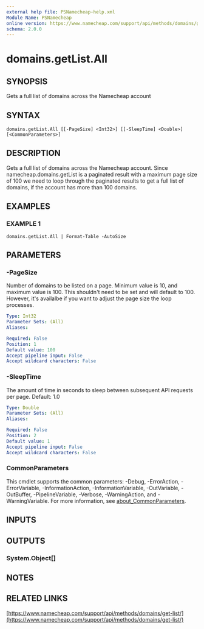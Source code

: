 ```yaml
---
external help file: PSNamecheap-help.xml
Module Name: PSNamecheap
online version: https://www.namecheap.com/support/api/methods/domains/get-list/
schema: 2.0.0
---
```


# domains.getList.All

## SYNOPSIS
Gets a full list of domains across the Namecheap account

## SYNTAX

```
domains.getList.All [[-PageSize] <Int32>] [[-SleepTime] <Double>] [<CommonParameters>]
```

## DESCRIPTION
Gets a full list of domains across the Namecheap account. 
Since namecheap.domains.getList is a paginated result with a maximum page size of 100
we need to loop through the paginated results to get a full list of domains, if the account has more than 100 domains.

## EXAMPLES

### EXAMPLE 1
```
domains.getList.All | Format-Table -AutoSize
```

## PARAMETERS

### -PageSize
Number of domains to be listed on a page.
Minimum value is 10, and maximum value is 100.
This shouldn't need to be set and will default to 100.
However, it's availalbe if you want to adjust the page size the loop processes.

```yaml
Type: Int32
Parameter Sets: (All)
Aliases:

Required: False
Position: 1
Default value: 100
Accept pipeline input: False
Accept wildcard characters: False
```

### -SleepTime
The amount of time in seconds to sleep between subsequent API requests per page.
Default: 1.0

```yaml
Type: Double
Parameter Sets: (All)
Aliases:

Required: False
Position: 2
Default value: 1
Accept pipeline input: False
Accept wildcard characters: False
```

### CommonParameters
This cmdlet supports the common parameters: -Debug, -ErrorAction, -ErrorVariable, -InformationAction, -InformationVariable, -OutVariable, -OutBuffer, -PipelineVariable, -Verbose, -WarningAction, and -WarningVariable. For more information, see [about_CommonParameters](http://go.microsoft.com/fwlink/?LinkID=113216).

## INPUTS

## OUTPUTS

### System.Object[]
## NOTES

## RELATED LINKS

[https://www.namecheap.com/support/api/methods/domains/get-list/](https://www.namecheap.com/support/api/methods/domains/get-list/)


